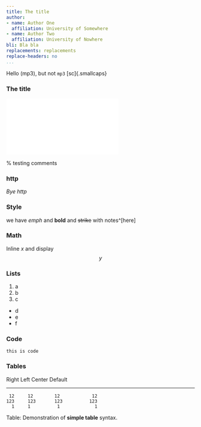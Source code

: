 ```yaml
---
title: The title
author:
- name: Author One
  affiliation: University of Somewhere
- name: Author Two
  affiliation: University of Nowhere
bli: Bla bla
replacements: replacements
replace-headers: no
...
```

Hello (mp3), but not `mp3` [sc]{.smallcaps}

### The title

![bla](img/x.pdf)

% testing comments

### http

_Bye http_

### Style

we have _emph_ and **bold** and ~~strike~~ with notes^[here]

### Math

Inline $x$ and display $$y$$

### Lists

1. a
2. b
3. c

- d
- e
- f

### Code

```
this is code
```

### Tables

  Right     Left     Center     Default
-------     ------ ----------   -------
     12     12        12            12
    123     123       123          123
      1     1          1             1

Table:  Demonstration of __simple table__ syntax.
